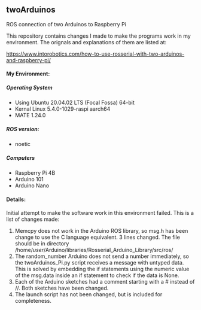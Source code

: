 <h2>twoArduinos</h2>

ROS connection of two Arduinos to Raspberry Pi
 
This repository contains changes I made to make the programs work in my environment.  The orignals and explanations of them are listed at:
 
https://www.intorobotics.com/how-to-use-rosserial-with-two-arduinos-and-raspberry-pi/

<h4>My Environment:</h4>

<h5>Operating System</h5>

- Using Ubuntu 20.04.02 LTS (Focal Fossa) 64-bit
- Kernal Linux 5.4.0-1029-raspi aarch64
- MATE 1.24.0

<h5>ROS version:</h5>

- noetic

<h5>Computers</h5>

- Raspberry Pi 4B
- Arduino 101
- Arduino Nano

<h4>Details:</h4>

Initial attempt to make the software work in this environment failed.  This is a list of changes made:

1.  Memcpy does not work in the Arduino ROS library, so msg.h has been change to use the C language equivalent.  3 lines changed.  The file should be in directory /home/*user*/Arduino/libraries/Rosserial_Arduino_Library/src/ros/
2.  The random_number Arduino does not send a number immediately, so the twoArduinos_Pi.py script receives a message with untyped data.  This is solved by embedding the if statements using the numeric value of the msg.data inside an if statement to check if the data is None.
3.  Each of the Arduino sketches had a comment starting with a # instead of //.  Both sketches have been changed.
4.  The launch script has not been changed, but is included for completeness.
